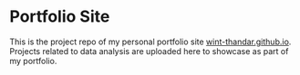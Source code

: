# Portfolio Site
This is the project repo of my personal portfolio site [wint-thandar.github.io](https://wint-thandar.github.io/). Projects related to data analysis are uploaded here to showcase as part of my portfolio. 